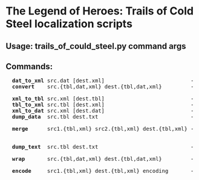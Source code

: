 <h1>The Legend of Heroes: Trails of Cold Steel localization scripts</h1>

<h2><b>Usage: trails_of_could_steel.py command args</b></h2>

<h2><b>Commands: </b></h2>
<pre>
  <b>dat_to_xml</b> src.dat [dest.xml]                           - convert *.dat file to *.xml.
  <b>convert</b>    src.{tbl,dat,xml} dest.{tbl,dat,xml}         - convert *.{tbl,dat,xml} file
                                                                          to dest.{tbl,dat,xml}.
  <b>xml_to_tbl</b> src.xml [dest.tbl]                           - convert *.xml file to *.tbl.
  <b>tbl_to_xml</b> src.tbl [dest.xml]                           - convert *.tbl file to *.xml.
  <b>xml_to_dat</b> src.xml [dest.dat]                           - convert *.xml file to *.dat.
  <b>dump_data</b>  src.tbl dest.txt                             - extract data entries from src.tbl and write to
                                                                                                   dest.txt.
  <b>merge</b>      src1.{tbl,xml} src2.{tbl,xml} dest.{tbl,xml} - use a text entries of src1 and a data entries
                                                                   of src2 and write result to destination
                                                                                                   file.
  <b>dump_text</b>  src.tbl dest.txt                             - extract text entries from src.tbl and write to
                                                                                                   dest.txt.
  <b>wrap</b>       src.{tbl,dat,xml} dest.{tbl,dat,xml}         - wrap text entries in a source file so that they
                                                                                         fit on the display.
  <b>encode</b>     src1.{tbl,xml} dest.{tbl,xml} encoding       - change encoding of a source file.
</pre>